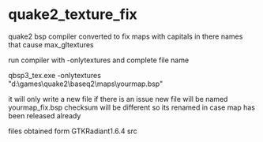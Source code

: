 # quake2_texture_fix
 quake2 bsp compiler converted to fix maps with capitals in there names that cause max_gltextures
 
 run compiler with -onlytextures and complete file name
 
 qbsp3_tex.exe -onlytextures "d:\games\quake2\baseq2\maps\yourmap.bsp"
 
 it will only write a new file if there is an issue
 new file will be named yourmap_fix.bsp
 checksum will be different so its renamed in case map has been released already
 
 
files obtained form GTKRadiant1.6.4 src
